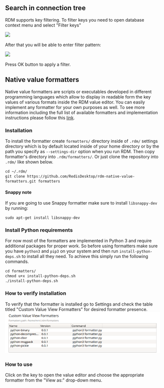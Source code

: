 ## Search in connection tree
RDM supports key filtering. To filter keys you need to open database context menu and select "Filter keys"

![](https://redisdesktop.com/static/docs/rdm_tree_search1.png)

After that you will be able to enter filter pattern:

![](https://redisdesktop.com/static/docs/rdm_tree_search2.png)

Press OK button to apply a filter.


## Native value formatters

Native value formatters are scripts or executables developed in different programming languages which allow
 to display in readable form the key values of various formats inside the RDM value editor. You can easily implement any formatter for your own purposes as well. To see more information including the full list of available formatters and implementation instructions please follow this [link](https://github.com/RedisDesktop/rdm-native-value-formatters).


### Installation

To install the formatter create `formatters/` directory inside of `.rdm/` settings directory which is by default located inside of your home directory or by the path you specify as `--settings-dir` option when you run RDM. Then copy formatter's directory into `.rdm/formatters/`. Or just clone the repository into `.rdm/` like shown below.

```shell
cd ~/.rdm/
git clone https://github.com/RedisDesktop/rdm-native-value-formatters.git formatters
```


#### Snappy note

If you are going to use Snappy formatter make sure to install `libsnappy-dev` by running:

```shell
sudo apt-get install libsnappy-dev
```


### Install Python requirements

For now most of the formatters are implemented in Python 3 and require additional packages for proper work. So before using formatters make sure you have `python3` and `pip3` on your system and then run `install-python-deps.sh` to install all they need. To achieve this simply run the following commands.

```shell
cd formatters/
chmod u+x install-python-deps.sh
./install-python-deps.sh
```


### How to verify installation

To verify that the formatter is installed go to Settings and check the table titled "Custom Value View Formatters" for desired formatter presence.
![](settings_formatters.png)


### How to use

Click on the key to open the value editor and choose the appropriate formatter from the "View as:" drop-down menu.
